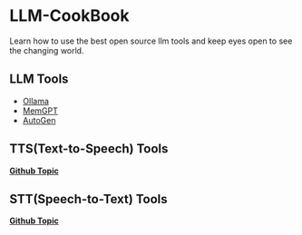 # LLM-CookBook
Learn how to use the best open source llm tools and keep eyes open to see the changing world.

## LLM Tools
* [Ollama](https://ollama.com/)
* [MemGPT](https://github.com/cpacker/MemGPT)
* [AutoGen](https://github.com/microsoft/autogen)

## TTS(Text-to-Speech) Tools
**[Github Topic](https://github.com/topics/text-to-speech)**

## STT(Speech-to-Text) Tools
**[Github Topic](https://github.com/topics/speech-to-text)**

